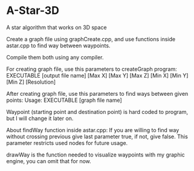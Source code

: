 # A-Star-3D
A star algorithm that works on 3D space


Create a graph file using graphCreate.cpp, and use functions inside astar.cpp to find way between waypoints.

Compile them both using any compiler.

For creating graph file, use this parameters to createGraph program: EXECUTABLE [output file name]  [Max X] [Max Y] [Max Z] [Min X] [Min Y] [Min Z] [Resolution]

After creating graph file, use this parameters to find ways between given points: Usage: EXECUTABLE [graph file name]

Waypoint (starting point and destination point) is hard coded to program, but I will change it later on.

About findWay function inside astar.cpp: If you are willing to find way without crossing previous give last parameter true, if not, give false. This parameter restricts used nodes for future usage.

drawWay is the function needed to visualize waypoints with my graphic engine, you can omit that for now. 
